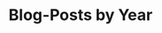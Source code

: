 ---
title: "Blog-Posts by Year"
permalink: /year-archive/
layout: posts
author_profile: false
sidebar:
  nav: 
    - "blog2013"
    - "blog2014"
    - "blog2015"
---